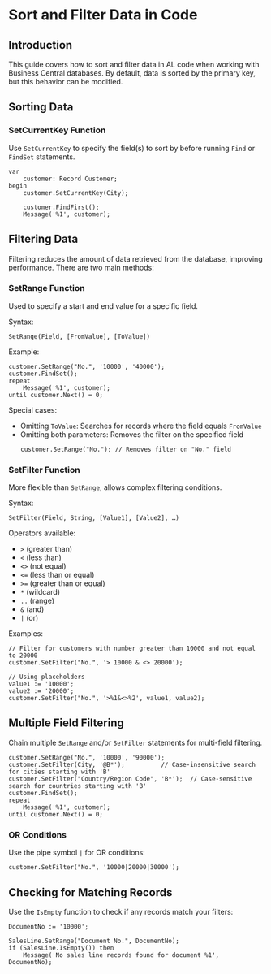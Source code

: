# Sort and Filter Data in Code

## Introduction
This guide covers how to sort and filter data in AL code when working with Business Central databases. By default, data is sorted by the primary key, but this behavior can be modified.

## Sorting Data

### SetCurrentKey Function
Use `SetCurrentKey` to specify the field(s) to sort by before running `Find` or `FindSet` statements.

```al
var
    customer: Record Customer;
begin
    customer.SetCurrentKey(City);

    customer.FindFirst();
    Message('%1', customer);
```

## Filtering Data
Filtering reduces the amount of data retrieved from the database, improving performance. There are two main methods:

### SetRange Function
Used to specify a start and end value for a specific field.

Syntax:
```al
SetRange(Field, [FromValue], [ToValue])
```

Example:
```al
customer.SetRange("No.", '10000', '40000');
customer.FindSet();
repeat
    Message('%1', customer);
until customer.Next() = 0;
```

Special cases:
- Omitting `ToValue`: Searches for records where the field equals `FromValue`
- Omitting both parameters: Removes the filter on the specified field
  ```al
  customer.SetRange("No."); // Removes filter on "No." field
  ```

### SetFilter Function
More flexible than `SetRange`, allows complex filtering conditions.

Syntax:
```al
SetFilter(Field, String, [Value1], [Value2], …)
```

Operators available:
- `>` (greater than)
- `<` (less than)
- `<>` (not equal)
- `<=` (less than or equal)
- `>=` (greater than or equal)
- `*` (wildcard)
- `..` (range)
- `&` (and)
- `|` (or)

Examples:
```al
// Filter for customers with number greater than 10000 and not equal to 20000
customer.SetFilter("No.", '> 10000 & <> 20000');

// Using placeholders
value1 := '10000';
value2 := '20000';
customer.SetFilter("No.", '>%1&<>%2', value1, value2);
```

## Multiple Field Filtering
Chain multiple `SetRange` and/or `SetFilter` statements for multi-field filtering.

```al
customer.SetRange("No.", '10000', '90000');
customer.SetFilter(City, '@B*');          // Case-insensitive search for cities starting with 'B'
customer.SetFilter("Country/Region Code", 'B*');  // Case-sensitive search for countries starting with 'B'
customer.FindSet();
repeat
    Message('%1', customer);
until customer.Next() = 0;
```

### OR Conditions
Use the pipe symbol `|` for OR conditions:

```al
customer.SetFilter("No.", '10000|20000|30000');
```

## Checking for Matching Records
Use the `IsEmpty` function to check if any records match your filters:

```al
DocumentNo := '10000';

SalesLine.SetRange("Document No.", DocumentNo);
if (SalesLine.IsEmpty()) then
    Message('No sales line records found for document %1', DocumentNo);
```
